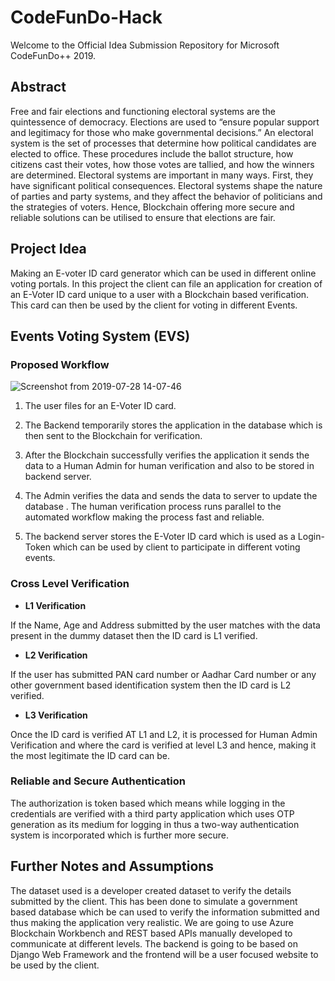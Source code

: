 # CodeFunDo-Hack

Welcome to the Official Idea Submission Repository for Microsoft CodeFunDo++ 2019.

## Abstract

Free and fair elections and functioning electoral systems are the quintessence of democracy. Elections are used to “ensure popular support and legitimacy for those who make governmental decisions.” An electoral system is the set of processes that determine how political candidates are elected to office. These procedures include the ballot structure, how citizens cast their votes, how those votes are tallied, and how the winners are determined. Electoral systems are important in many ways. First, they have significant political consequences. Electoral systems shape the nature of parties and party systems, and they affect the behavior of politicians and the strategies of voters. Hence, Blockchain offering more secure and reliable solutions can be utilised to ensure that elections are fair.

## Project Idea

Making an E-voter ID card generator which can be used in different online voting portals. In this project the client can file an application for creation of an E-Voter ID card unique to a user with a Blockchain based verification. This card can then be used by the client for voting in different Events. 

## Events Voting System (EVS)

### Proposed Workflow

![Screenshot from 2019-07-28 14-07-46](https://user-images.githubusercontent.com/33948877/62004613-dfac1500-b144-11e9-8e3b-02a82c909a6f.png)


1. The user files for an E-Voter ID card.

2. The Backend temporarily stores the application in the database which is then sent to the Blockchain for verification.

3. After the Blockchain successfully verifies the application it sends the data to a Human Admin for human verification and also to be stored in backend server.

4. The Admin verifies the data and sends the data to server to update the database . The human verification process runs parallel to the automated workflow making the process fast and reliable.

5. The backend server stores the E-Voter ID card which is used as a Login-Token which can be used by client to participate in different voting events.

### Cross Level Verification

- **L1 Verification**

If the Name, Age and Address submitted by the user matches with the data present in the dummy dataset then the ID card is L1 verified.

- **L2 Verification**

If the user has submitted PAN card number or Aadhar Card number or any other government based identification system then the ID card is L2 verified.

- **L3 Verification**

Once the ID card is verified AT L1 and L2, it is processed for Human Admin Verification and where the card is verified at level L3 and hence, making it the most legitimate the ID card can be.

### Reliable and Secure Authentication
The authorization is token based which means while logging in the credentials are verified with a third party application which uses OTP generation as its medium for logging in thus a two-way authentication system is incorporated which is further more secure.


## Further Notes and Assumptions 

The dataset used is a developer created dataset to verify the details submitted by the client. This has been done to simulate a government based database which be can used to verify the information submitted and thus making the application very realistic. We are going to use Azure Blockchain Workbench and REST based APIs manually developed to communicate at different levels. The backend is going to be based on Django Web Framework and the frontend will be a user focused website to be used by the client.
